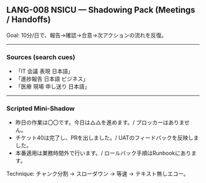 ## LANG-008 NSICU — Shadowing Pack (Meetings / Handoffs)

Goal: 10分/日で、報告→確認→合意→次アクションの流れを反復。

---

### Sources (search cues)
- 「IT 会議 表現 日本語」
- 「進捗報告 日本語 ビジネス」
- 「医療 現場 申し送り 日本語」

---

### Scripted Mini-Shadow
- 昨日の作業は〇〇です。今日は△△を進めます。/ ブロッカーはありません。
- チケット40は完了し、PRを出しました。/ UATのフィードバックを反映しました。
- 本番適用は業務時間外で行います。/ ロールバック手順はRunbookにあります。

Technique: チャンク分割 → スローダウン → 等速 → テキスト無しエコー。



